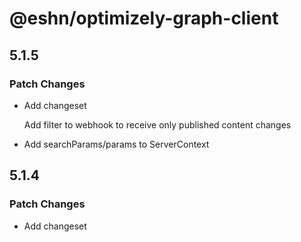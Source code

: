 # @eshn/optimizely-graph-client

## 5.1.5

### Patch Changes

- Add changeset

  Add filter to webhook to receive only published content changes

- Add searchParams/params to ServerContext

## 5.1.4

### Patch Changes

- Add changeset
